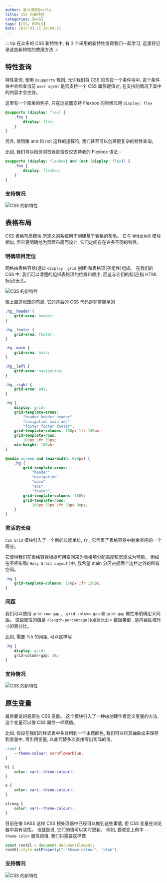 ```yaml
---
author: 星火燎原@vxhly
title: CSS 的新特性
categories: [web]
tags: [CSS, HTML5]
date: 2017-03-21 20:04:11
---
```


::: tip
在众多的 CSS 新特性中, 有 3 个采用的新特性值得我们一起学习, 这里将记录这些新特性的使用方法 
:::
<!-- more -->

## 特性查询

特性查询, 使用 `@supports` 规则, 允许我们将 CSS 包含在一个条件块中, 这个条件块中会检查当前 `user agent` 是否支持一个 CSS 属性键值对, 在支持的情况下其中的内容才会生效。

这里有一个简单的例子, 只在浏览器支持 Flexbox 的时候应用 `display: flex` 

``` css
@supports (display: flex) {
    .foo {
        display: flex;
    }
}
```

另外, 使用像 and 和 not 这样的运算符, 我们甚至可以创建更复杂的特性查询。

比如, 我们可以检测浏览器是否仅仅支持老的 Flexbox 语法 -

``` css
@supports (display: flexbox) and (not (display: flex)) {
    .foo {
        display: flexbox;
    }
}
```

### 支持情况

![CSS 的新特性](http://oss-blog.test.upcdn.net/css-new-features-1.png)

## 表格布局

CSS 表格布局模块 所定义的系统用于创建基于表格的布局。 它与 `弹性盒布局` 模块相似, 但它更明确地为页面布局而设计, 它们之间存在许多不同的特性。

### 明确项目定位

网格由表格容器(通过 `display: grid` 创建)和表格项(子组件)组成。 在我们的 CSS 中, 我们可以清楚的组织表格项的位置和顺序, 而这与它们的标记(指 HTML 标记)无关。<br>

![CSS 的新特性](http://oss-blog.test.upcdn.net/css-new-features-2.gif)

像上面这张图的布局, 它的背后的 CSS 代码是非常简单的

``` css
.hg__header {
    grid-area: header;
}

.hg__footer {
    grid-area: footer;
}

.hg__main {
    grid-area: main;
}

.hg__left {
    grid-area: navigation;
}

.hg__right {
    grid-area: ads;
}

.hg {
    display: grid;
    grid-template-areas:
        "header header header"
        "navigation main ads"
        "footer footer footer";
    grid-template-columns: 150px 1fr 150px;
    grid-template-rows:
        100px 1fr 30px;
    min-height: 100vh;
}

@media screen and (max-width: 600px) {
    .hg {
        grid-template-areas:
            "header"
            "navigation"
            "main"
            "ads"
            "footer";
        grid-template-columns: 100%;
        grid-template-rows:
            100px 50px 1fr 50px 30px;
    }
}
```

### 灵活的长度

`CSS Grid` 模块引入了一个新的长度单位, `fr` , 它代表了表格容器中剩余空间的一个等分。

它使得我们在表格容器根据可用空间来为表格项分配高度和宽度成为可能。 例如在圣杯布局( `Holy Grail Layout` )中, 我希望 main 分区占据两个边栏之外的所有空间。

``` css
.hg {
    grid-template-columns: 150px 1fr 150px;
}
```

### 间距

我们可以使用 `grid-row-gap` 、 `grid-column-gap` 和 `grid-gap` 属性来明确定义间距。 这些属性的值是 `<length-percentage(长度百分比)>` 数据类型 , 是内容区域尺寸的百分比。

比如, 需要 %5 的间距, 可以这样写

``` css
.hg {
    display: grid;
    grid-column-gap: 5%;
}
```

### 支持情况

![CSS 的新特性](http://oss-blog.test.upcdn.net/css-new-features-3.png)

## 原生变量

最后要说的是原生 CSS 变量。 这个模块引入了一种由创建作者定义变量的方法, 这个变量可以像 CSS 属性一样赋值。

比如, 假设在我们的样式表中多处用到一个主题颜色, 我们可以将其抽象出来保存到变量中, 再引用变量, 以此代替多次直接写出实际的值。

``` css
:root {
    --theme-colour: cornflowerblue;
}

h1 {
    color: var(--theme-colour);
}

a {
    color: var(--theme-colour);
}

strong {
    color: var(--theme-colour);
}
```

目前在像 SASS 这样 CSS 预处理器中已经可以做到这些事情, 但 CSS 变量在浏览器中具有活性。 也就是说, 它们的值可以实时更新。 例如, 要改变上例中 `--theme-color` 属性的值, 我们只需要这样做

``` javascript
const rootEl = document.documentElement;
rootEl.style.setProperty("--theme-colour", "plum");
```

### 支持情况

![CSS 的新特性](http://oss-blog.test.upcdn.net/css-new-features-4.png)

